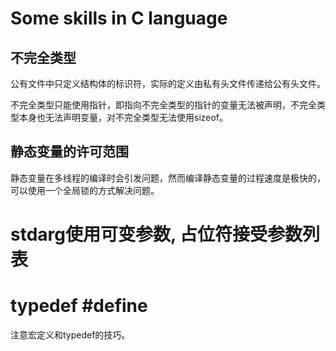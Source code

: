 # Some skills in C language

## 不完全类型

公有文件中只定义结构体的标识符，实际的定义由私有头文件传递给公有头文件。

不完全类型只能使用指针，即指向不完全类型的指针的变量无法被声明，不完全类型本身也无法声明变量，对不完全类型无法使用sizeof。

## 静态变量的许可范围

静态变量在多线程的编译时会引发问题，然而编译静态变量的过程速度是极快的，可以使用一个全局锁的方式解决问题。

# stdarg使用可变参数, 占位符接受参数列表

# typedef #define

注意宏定义和typedef的技巧。
